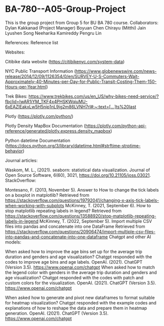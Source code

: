 # BA-780--A05-Group-Project
This is the group project from Group 5 for BU BA 780 course.
Collaborators: 
Dylan Kakkanad (Project Manager)
Boyuan Chen
Chirayu (Mitthi) Jain
Lyushen Song
Neeharika Kamireddy
Pengru Lin

References: 
Reference list

Websites:

Citibike data website (https://citibikenyc.com/system-data)

NYC Public Transport Information (https://www.globenewswire.com/news-release/2014/12/09/1126354/0/en/SURVEY-U-S-Commuters-Wait-Approximately-40-Minutes-per-Day-for-Public-Transit-Costing-Them-150-Hours-per-Year.html)

Trek Bikes: https://www.trekbikes.com/us/en_US/why-bikes-need-service/?fbclid=IwAR1iYM_TKF4x4PHSKWqiuMU-6xEAZIEakxLw5H5nip1nL9jg2m86LVNH7rI#:~:text=[…]ts%20last

Plotly (https://plotly.com/python/)

Plotly Density MapBox Documentation (https://plotly.com/python-api-reference/generated/plotly.express.density_mapbox)

Python datetime Documentation (https://docs.python.org/3/library/datetime.html#strftime-strptime-behavior)

Journal articles:

Waskom, M. L., (2021). seaborn: statistical data visualization. Journal of Open Source Software, 6(60), 3021, https://doi.org/10.21105/joss.03021.
StackOverflow:

Montesano, F. (2013, November 5). Answer to How to change the tick labels on a boxplot in matplotlib? Retrieved from https://stackoverflow.com/questions/19792041/changing-x-axis-tick-labels-when-working-with-subplots
McKinney, T. (2021, September 6). How to stop matplotlib repeating labels in legend? Retrieved from https://stackoverflow.com/questions/13588920/stop-matplotlib-repeating-labels-in-legend
McKinney, T. (2022, September 5). Import multiple CSV files into pandas and concatenate into one DataFrame Retrieved from https://stackoverflow.com/questions/20906474/import-multiple-csv-files-into-pandas-and-concatenate-into-one-dataframe
Chatgpt and other AI models:

When asked how to improve the age bins set up for the average trip duration and genders and age visualization? Chatgpt responded with the codes to improve age bins and age labels. OpenAI. (2021). ChatGPT (Version 3.5). https://www.openai.com/chatgpt
When asked how to match the legend color with genders in the average trip duration and genders and age visualization? Chatgpt responded with the codes with patch and custom colors for the visualization. OpenAI. (2021). ChatGPT (Version 3.5). https://www.openai.com/chatgpt

When asked how to generate and pivot new dataframes to format suitable for heatmap visualization? Chatgpt responded with the example codes and explanations of how to reshape the data and prepare them in heatmap generation. OpenAI. (2021). ChatGPT (Version 3.5). https://www.openai.com/chatgpt


